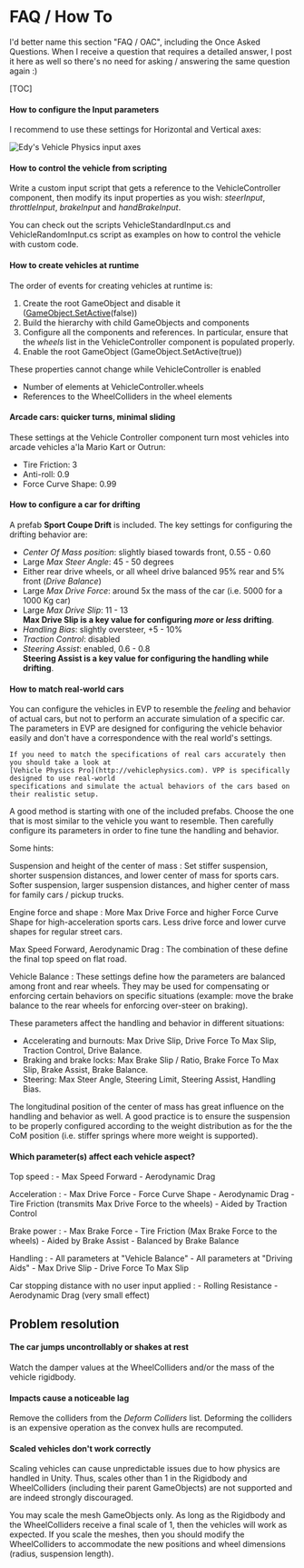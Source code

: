 # FAQ / How To

I'd better name this section "FAQ / OAC", including the Once Asked Questions. When I receive a
question that requires a detailed answer, I post it here as well so there's no need for asking /
answering the same question again :)

[TOC]

#### How to configure the Input parameters

I recommend to use these settings for Horizontal and Vertical axes:

![Edy's Vehicle Physics input axes](/img/input-axes-setup.png)

#### How to control the vehicle from scripting

Write a custom input script that gets a reference to the VehicleController component, then modify
its input properties as you wish: _steerInput_, _throttleInput_, _brakeInput_ and _handBrakeInput_.

You can check out the scripts VehicleStandardInput.cs and VehicleRandomInput.cs script as examples
on how to control the vehicle with custom code.

#### How to create vehicles at runtime

The order of events for creating vehicles at runtime is:

1. Create the root GameObject and disable it ([GameObject.SetActive](http://docs.unity3d.com/ScriptReference/GameObject.SetActive.html)(false))
2. Build the hierarchy with child GameObjects and components
3. Configure all the components and references. In particular, ensure that the _wheels_ list in
	the VehicleController component is populated properly.
4. Enable the root GameObject (GameObject.SetActive(true))

These properties cannot change while VehicleController is enabled

- Number of elements at VehicleController.wheels
- References to the WheelColliders in the wheel elements

#### Arcade cars: quicker turns, minimal sliding

These settings at the Vehicle Controller component turn most vehicles into arcade vehicles
a'la Mario Kart or Outrun:

- Tire Friction: 3
- Anti-roll: 0.9
- Force Curve Shape: 0.99

#### How to configure a car for drifting

A prefab **Sport Coupe Drift** is included. The key settings for configuring the drifting behavior
are:

- _Center Of Mass position_: slightly biased towards front, 0.55 - 0.60
- Large _Max Steer Angle_: 45 - 50 degrees
- Either rear drive wheels, or all wheel drive balanced 95% rear and 5% front (_Drive Balance_)
- Large _Max Drive Force_: around 5x the mass of the car (i.e. 5000 for a 1000 Kg car)
- Large _Max Drive Slip_: 11 - 13<br>**Max Drive Slip is a key value for configuring _more_ or _less_ drifting**.
- _Handling Bias_: slightly oversteer, +5 - 10%
- _Traction Control_: disabled
- _Steering Assist_: enabled, 0.6 - 0.8<br>**Steering Assist is a key value for configuring the handling while drifting**.

#### How to match real-world cars

You can configure the vehicles in EVP to resemble the _feeling_ and behavior of actual cars, but
not to perform an accurate simulation of a specific car. The parameters in EVP are designed for
configuring the vehicle behavior easily and don't have a correspondence with the real world's
settings.

	If you need to match the specifications of real cars accurately then you should take a look at
	[Vehicle Physics Pro](http://vehiclephysics.com). VPP is specifically designed to use real-world
	specifications and simulate the actual behaviors of the cars based on their realistic setup.

A good method is starting with one of the included prefabs. Choose the one that is most similar to
the vehicle you want to resemble. Then carefully configure its parameters in order to fine tune the
handling and behavior.

Some hints:

Suspension and height of the center of mass
:	Set stiffer suspension, shorter suspension distances, and lower center of mass for sports cars.
	Softer suspension, larger suspension distances, and higher center of mass for family cars /
	pickup trucks.

Engine force and shape
:	More Max Drive Force and higher Force Curve Shape for high-acceleration sports cars. Less drive
	force and lower curve shapes for regular street cars.

Max Speed Forward, Aerodynamic Drag
:	The combination of these define the final top speed on flat road.

Vehicle Balance
:	These settings define how the parameters are balanced among front and rear wheels. They may be
	used for compensating or enforcing certain behaviors on specific situations (example: move the
	brake balance to the rear wheels for enforcing over-steer on braking).

These parameters affect the handling and behavior in different situations:

- Accelerating and burnouts: Max Drive Slip, Drive Force To Max Slip, Traction Control, Drive
	Balance.
- Braking and brake locks: Max Brake Slip / Ratio, Brake Force To Max Slip, Brake Assist, Brake
	Balance.
- Steering: Max Steer Angle, Steering Limit, Steering Assist, Handling Bias.

The longitudinal position of the center of mass has great influence on the handling and behavior as
well. A good practice is to ensure the suspension to be properly configured according to the weight
distribution as for the the CoM position (i.e. stiffer springs where more weight is supported).

#### Which parameter(s) affect each vehicle aspect?

Top speed
:	- Max Speed Forward
	- Aerodynamic Drag

Acceleration
:	- Max Drive Force
	- Force Curve Shape
	- Aerodynamic Drag
	- Tire Friction (transmits Max Drive Force to the wheels)
	- Aided by Traction Control

Brake power
:	- Max Brake Force
	- Tire Friction (Max Brake Force to the wheels)
	- Aided by Brake Assist
	- Balanced by Brake Balance

Handling
:	- All parameters at "Vehicle Balance"
	- All parameters at "Driving Aids"
	- Max Drive Slip
	- Drive Force To Max Slip

Car stopping distance with no user input applied
:	- Rolling Resistance
	- Aerodynamic Drag (very small effect)

## Problem resolution

#### The car jumps uncontrollably or shakes at rest

Watch the damper values at the WheelColliders and/or the mass of the vehicle rigidbody.

#### Impacts cause a noticeable lag

Remove the colliders from the _Deform Colliders_ list. Deforming the colliders is an expensive
operation as the convex hulls are recomputed.

#### Scaled vehicles don't work correctly

Scaling vehicles can cause unpredictable issues due to how physics are handled in Unity. Thus,
scales other than 1 in the Rigidbody and WheelColliders (including their parent GameObjects) are not
supported and are indeed strongly discouraged.

You may scale the mesh GameObjects only. As long as the Rigidbody and the WheelColliders receive a
final scale of 1, then the vehicles will work as expected. If you scale the meshes, then you should
modify the WheelColliders to accommodate the new positions and wheel dimensions (radius, suspension
length).